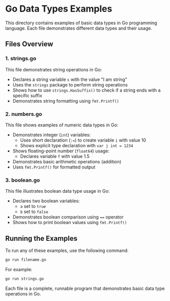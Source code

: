 # Go Data Types Examples

This directory contains examples of basic data types in Go programming language. Each file demonstrates different data types and their usage.

## Files Overview

### 1. strings.go
This file demonstrates string operations in Go:
- Declares a string variable `s` with the value "I am string"
- Uses the `strings` package to perform string operations
- Shows how to use `strings.HasSuffix()` to check if a string ends with a specific suffix
- Demonstrates string formatting using `fmt.Printf()`

### 2. numbers.go
This file shows examples of numeric data types in Go:
- Demonstrates integer (`int`) variables:
  - Uses short declaration (`:=`) to create variable `i` with value 10
  - Shows explicit type declaration with `var j int = 1234`
- Shows floating-point number (`float64`) usage:
  - Declares variable `f` with value 1.5
- Demonstrates basic arithmetic operations (addition)
- Uses `fmt.Printf()` for formatted output

### 3. boolean.go
This file illustrates boolean data type usage in Go:
- Declares two boolean variables:
  - `a` set to `true`
  - `b` set to `false`
- Demonstrates boolean comparison using `==` operator
- Shows how to print boolean values using `fmt.Printf()`

## Running the Examples
To run any of these examples, use the following command:
```bash
go run filename.go
```

For example:
```bash
go run strings.go
```

Each file is a complete, runnable program that demonstrates basic data type operations in Go. 